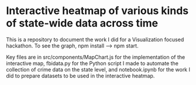 # Interactive heatmap of various kinds of state-wide data across time
This is a repository to document the work I did for a Visualization focused
hackathon. To see the graph, npm install --> npm start.

Key files are in src/components/MapChart.js for the implementation
of the interactive map, fbidata.py for the Python script I made to automate
the collection of crime data on the state level, and notebook.ipynb for the
work I did to prepare datasets to be used in the interactive heatmap.
